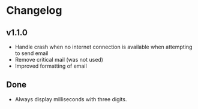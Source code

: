 # Changelog

## v1.1.0

- Handle crash when no internet connection is available when attempting to send email
- Remove critical mail (was not used)
- Improved formatting of email

## Done

- Always display milliseconds with three digits.
